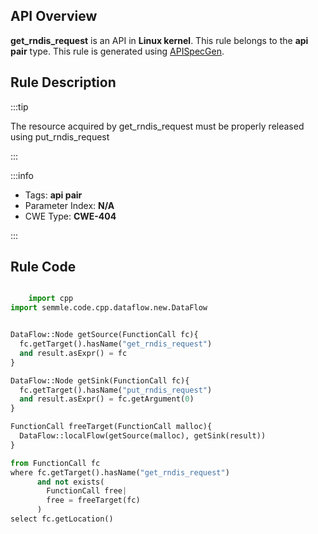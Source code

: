 ---
---


## API Overview
**get_rndis_request** is an API in **Linux kernel**. This rule belongs to the **api pair** type. This rule is generated using [APISpecGen](../../tools/APISpecGen).
## Rule Description

:::tip

The resource acquired by get_rndis_request must be properly released using put_rndis_request

:::

:::info

- Tags: **api pair**
- Parameter Index: **N/A**
- CWE Type: **CWE-404**

:::

## Rule Code
```python

    import cpp
import semmle.code.cpp.dataflow.new.DataFlow


DataFlow::Node getSource(FunctionCall fc){
  fc.getTarget().hasName("get_rndis_request")
  and result.asExpr() = fc
}

DataFlow::Node getSink(FunctionCall fc){
  fc.getTarget().hasName("put_rndis_request")
  and result.asExpr() = fc.getArgument(0)
}

FunctionCall freeTarget(FunctionCall malloc){
  DataFlow::localFlow(getSource(malloc), getSink(result))
}

from FunctionCall fc
where fc.getTarget().hasName("get_rndis_request")
      and not exists(
        FunctionCall free| 
        free = freeTarget(fc)
      )
select fc.getLocation()

    
```